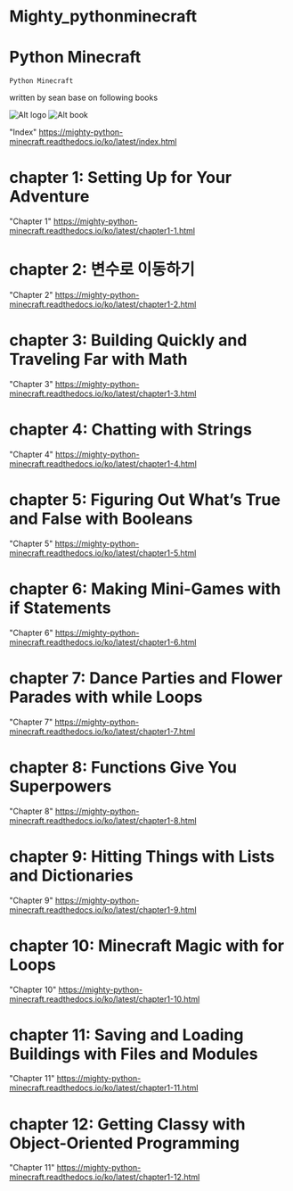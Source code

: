 # Mighty_pythonminecraft

Python Minecraft
====================

    Python Minecraft

written by sean base on following books

![Alt logo]( https://mighty-python-minecraft.readthedocs.io/ko/latest/_images/chapter0_4.png)
![Alt book ]( https://mighty-python-minecraft.readthedocs.io/ko/latest/_images/chapter0_3.png)

"Index"  https://mighty-python-minecraft.readthedocs.io/ko/latest/index.html

chapter 1: Setting Up for Your Adventure
============================================
"Chapter 1"  https://mighty-python-minecraft.readthedocs.io/ko/latest/chapter1-1.html


chapter 2: 변수로 이동하기
=========================================
"Chapter 2"  https://mighty-python-minecraft.readthedocs.io/ko/latest/chapter1-2.html


chapter 3: Building Quickly and Traveling Far with Math
==========================================================
"Chapter 3"  https://mighty-python-minecraft.readthedocs.io/ko/latest/chapter1-3.html



chapter 4: Chatting with Strings
=====================================
"Chapter 4"  https://mighty-python-minecraft.readthedocs.io/ko/latest/chapter1-4.html



chapter 5: Figuring Out What’s True and False with Booleans
===============================================================
"Chapter 5"  https://mighty-python-minecraft.readthedocs.io/ko/latest/chapter1-5.html



chapter 6: Making Mini-Games with if Statements
=================================================
"Chapter 6"  https://mighty-python-minecraft.readthedocs.io/ko/latest/chapter1-6.html



chapter 7: Dance Parties and Flower Parades with while Loops
==============================================================
"Chapter 7"  https://mighty-python-minecraft.readthedocs.io/ko/latest/chapter1-7.html


chapter 8: Functions Give You Superpowers
=============================================
"Chapter 8"  https://mighty-python-minecraft.readthedocs.io/ko/latest/chapter1-8.html



chapter 9: Hitting Things with Lists and Dictionaries
========================================================
"Chapter 9"  https://mighty-python-minecraft.readthedocs.io/ko/latest/chapter1-9.html


chapter 10: Minecraft Magic with for Loops
===============================================
"Chapter 10"  https://mighty-python-minecraft.readthedocs.io/ko/latest/chapter1-10.html


chapter 11: Saving and Loading Buildings with  Files and Modules
===================================================================
"Chapter 11" https://mighty-python-minecraft.readthedocs.io/ko/latest/chapter1-11.html


chapter 12: Getting Classy with Object-Oriented Programming
=============================================================
"Chapter 11"  https://mighty-python-minecraft.readthedocs.io/ko/latest/chapter1-12.html

